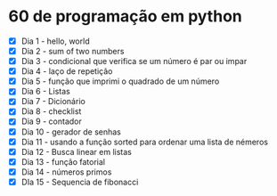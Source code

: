 # 60 de programação em python

- [x] Dia 1 - hello, world
- [x] Dia 2 - sum of two numbers 
- [x] Dia 3 - condicional que verifica se um número é par ou impar
- [x] Dia 4 - laço de repetição
- [x] Dia 5 - função que imprimi o quadrado de um número
- [x] Dia 6 - Listas
- [x] Dia 7 - Dicionário
- [x] Dia 8 - checklist
- [x] Dia 9 - contador
- [x] Dia 10 - gerador de senhas
- [x] Dia 11 - usando a função sorted para ordenar uma lista de némeros
- [x] Dia 12 - Busca linear em listas
- [x] Dia 13 - função fatorial
- [x] Dia 14 - números primos
- [x] DIa 15 - Sequencia de fibonacci